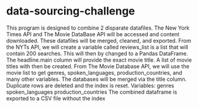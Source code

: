 # data-sourcing-challenge

This program is designed to combine 2 disparate datafiles. 
The New York Times API and The Movie DataBase API will be accessed and content downloaded. These datafiles will be merged, cleaned, and exported.
From the NYTs API, we will create a variable called reviews_list is a list that will contain 200 searches. This will then by changed to a Pandas DataFrame.
   The headline.main column will provide the exact movie title. A list of movie titles with then be created.
From The Movie Database API, we will use the movie list to get genres, spoken_languages, production_countries, and many other variables.
The databases will be merged via the title column. Duplicate rows are deleted and the index is reset.
  Variables:
    genres
    spoken_languages
    production_countries
The combined dataframe is exported to a CSV file without the index

